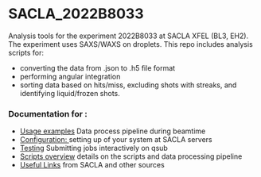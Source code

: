 # SACLA_2022B8033
Analysis tools for the experiment 2022B8033 at SACLA XFEL (BL3, EH2). The experiment uses SAXS/WAXS on droplets. This repo includes analysis scripts for:
* converting the data from .json to .h5 file format
* performing angular integration 
* sorting data based on hits/miss, excluding shots with streaks, and identifying liquid/frozen shots.  

### Documentation for :
* [Usage examples](https://github.com/fperakis/SACLA_2022B8033/blob/e960fa6d3e6da64c6161fa0c778a663cc8dad5a2/Documentation/usage.md)  Data process pipeline during beamtime
* [Configuration: ](https://github.com/fperakis/SACLA_2022B8033/blob/c1bdc614ded92258be9a6c5122397b74a9ed4701/Documentation/instructions.md) setting up of your system at SACLA servers
* [Testing](https://github.com/fperakis/SACLA_2022B8033/blob/c1bdc614ded92258be9a6c5122397b74a9ed4701/Documentation/interactive_qsub.md) Submitting jobs interactively on qsub 
* [Scripts overview](https://github.com/fperakis/SACLA_2022B8033/blob/c1bdc614ded92258be9a6c5122397b74a9ed4701/Documentation/pipeline.md) details on the scripts and data processing pipeline
* [Useful Links](https://github.com/fperakis/SACLA_2022B8033/blob/5b5654c5cb1323081c184ed13c6354a180c6f554/Documentation/links.md) from SACLA and other sources

